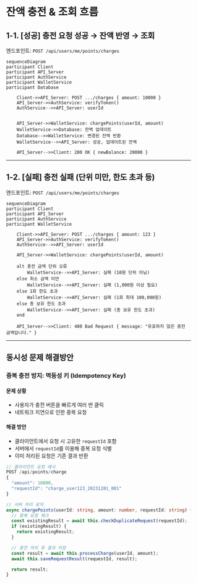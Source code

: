 # 잔액 충전 & 조회 흐름

## 1-1. [성공] 충전 요청 성공 → 잔액 반영 → 조회

엔드포인트: `POST /api/users/me/points/charges`

```mermaid
sequenceDiagram
participant Client
participant API_Server
participant AuthService
participant WalletService
participant Database

    Client->>API_Server: POST .../charges { amount: 10000 }
    API_Server->>AuthService: verifyToken()
    AuthService-->>API_Server: userId


    API_Server->>WalletService: chargePoints(userId, amount)
    WalletService->>Database: 잔액 업데이트
    Database-->>WalletService: 변경된 잔액 반환
    WalletService-->>API_Server: 성공, 업데이트된 잔액

    API_Server-->>Client: 200 OK { newBalance: 20000 }
```

---

## 1-2. [실패] 충전 실패 (단위 미만, 한도 초과 등)

엔드포인트: `POST /api/users/me/points/charges`

```mermaid
sequenceDiagram
participant Client
participant API_Server
participant AuthService
participant WalletService

    Client->>API_Server: POST .../charges { amount: 123 }
    API_Server->>AuthService: verifyToken()
    AuthService-->>API_Server: userId

    API_Server->>WalletService: chargePoints(userId, amount)

    alt 충전 금액 단위 오류
        WalletService-->>API_Server: 실패 (10원 단위 아님)
    else 최소 금액 미만
        WalletService-->>API_Server: 실패 (1,000원 이상 필요)
    else 1회 한도 초과
        WalletService-->>API_Server: 실패 (1회 최대 100,000원)
    else 총 보유 한도 초과
        WalletService-->>API_Server: 실패 (총 보유 한도 초과)
    end

    API_Server-->>Client: 400 Bad Request { message: "유효하지 않은 충전 금액입니다." }
```

---

## 동시성 문제 해결방안

### 중복 충전 방지: 멱등성 키 (Idempotency Key)

#### 문제 상황

- 사용자가 충전 버튼을 빠르게 여러 번 클릭
- 네트워크 지연으로 인한 중복 요청

#### 해결 방안

- 클라이언트에서 요청 시 고유한 `requestId` 포함
- 서버에서 `requestId`를 이용해 중복 요청 식별
- 이미 처리된 요청은 기존 결과 반환

```typescript
// 클라이언트 요청 예시
POST /api/points/charge
{
  "amount": 10000,
  "requestId": "charge_user123_20231201_001"
}

// 서버 처리 로직
async chargePoints(userId: string, amount: number, requestId: string) {
  // 중복 요청 체크
  const existingResult = await this.checkDuplicateRequest(requestId);
  if (existingResult) {
    return existingResult;
  }

  // 충전 처리 후 결과 저장
  const result = await this.processCharge(userId, amount);
  await this.saveRequestResult(requestId, result);

  return result;
}
```
